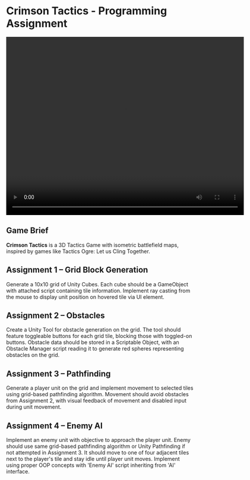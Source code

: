 # Crimson Tactics - Programming Assignment
<video width="640" height="480" controls>
  <source src="gameplay.mp4" type="video/mp4">
</video>


## Game Brief

**Crimson Tactics** is a 3D Tactics Game with isometric battlefield maps, inspired by games like Tactics Ogre: Let us Cling Together.

## Assignment 1 – Grid Block Generation

Generate a 10x10 grid of Unity Cubes. Each cube should be a GameObject with attached script containing tile information. Implement ray casting from the mouse to display unit position on hovered tile via UI element.

## Assignment 2 – Obstacles

Create a Unity Tool for obstacle generation on the grid. The tool should feature toggleable buttons for each grid tile, blocking those with toggled-on buttons. Obstacle data should be stored in a Scriptable Object, with an Obstacle Manager script reading it to generate red spheres representing obstacles on the grid.

## Assignment 3 – Pathfinding

Generate a player unit on the grid and implement movement to selected tiles using grid-based pathfinding algorithm. Movement should avoid obstacles from Assignment 2, with visual feedback of movement and disabled input during unit movement.

## Assignment 4 – Enemy AI

Implement an enemy unit with objective to approach the player unit. Enemy should use same grid-based pathfinding algorithm or Unity Pathfinding if not attempted in Assignment 3. It should move to one of four adjacent tiles next to the player's tile and stay idle until player unit moves. Implement using proper OOP concepts with 'Enemy AI' script inheriting from 'AI' interface.
